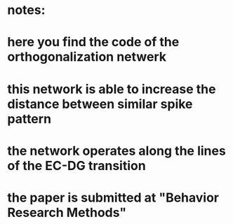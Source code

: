 # notes:
# here you find the code of the orthogonalization netwerk 
# this network is able to increase the distance between similar spike pattern
# the network operates along the lines of the EC-DG transition
# the paper is submitted at "Behavior Research Methods"
